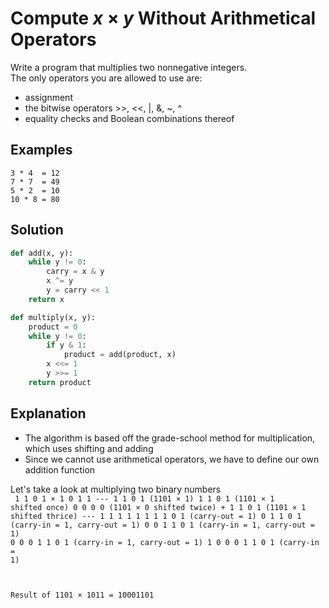 # Compute _x_ &times; _y_ Without Arithmetical Operators
Write a program that multiplies two nonnegative integers.  
The only operators you are allowed to use are:  
* assignment  
* the bitwise operators >>, <<, |, &, ~, ^  
* equality checks and Boolean combinations thereof  
  
## Examples
```
3 * 4  = 12
7 * 7  = 49
5 * 2  = 10
10 * 8 = 80
```
  
## Solution
```python
def add(x, y):
    while y != 0:
        carry = x & y
        x ^= y
        y = carry << 1
    return x

def multiply(x, y):
    product = 0
    while y != 0:
        if y & 1:
            product = add(product, x)
        x <<= 1
        y >>= 1
    return product
```
  
## Explanation
* The algorithm is based off the grade-school method for multiplication, which uses shifting and adding  
* Since we cannot use arithmetical operators, we have to define our own addition function  
  
Let's take a look at multiplying two binary numbers  
<code>
              1 1 0 1
      &times; 1 0 1 1
                  ---
              1 1 0 1  (1101 &times; 1)
            1 1 0 1    (1101 &times; 1 shifted once)
          0 0 0 0      (1101 &times; 0 shifted twice)
 &plus; 1 1 0 1        (1101 &times; 1 shifted thrice)
                  ---
                    1
                  1 1
                1 1 1
              1 1 0 1  (carry-out = 1)
            0 1 1 0 1  (carry-in = 1, carry-out = 1)
          0 0 1 1 0 1  (carry-in = 1, carry-out = 1)
        0 0 0 1 1 0 1  (carry-in = 1, carry-out = 1)
      1 0 0 0 1 1 0 1  (carry-in = 1)

Result of 1101 &times; 1011 = 10001101
</code>